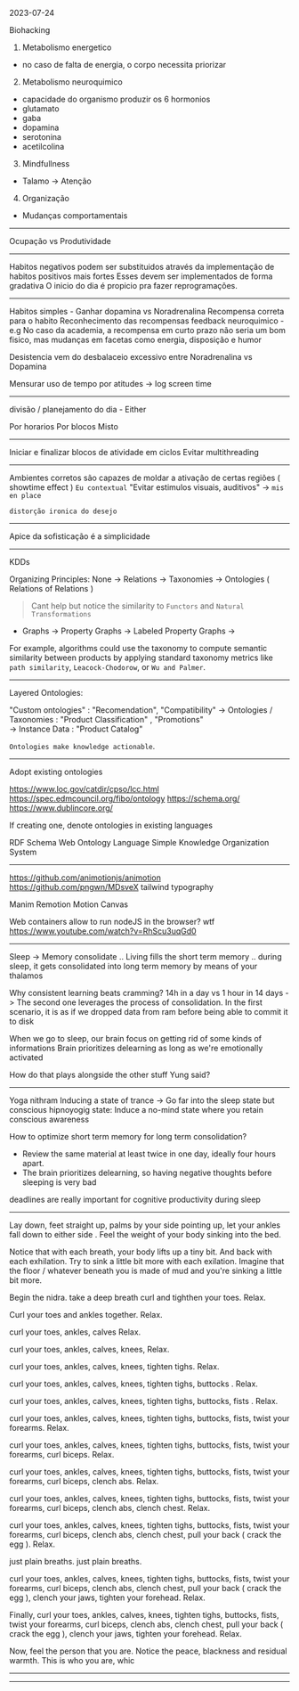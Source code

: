2023-07-24

Biohacking

1. Metabolismo energetico

- no caso de falta de energia, o corpo necessita priorizar

2. Metabolismo neuroquimico

- capacidade do organismo produzir os 6 hormonios
- glutamato
- gaba
- dopamina
- serotonina
- acetilcolina

3. Mindfullness

- Talamo -> Atenção

4. Organização

- Mudanças comportamentais

___

Ocupação vs Produtividade

___

Habitos negativos podem ser substituidos através da implementação de habitos positivos mais fortes
Esses devem ser implementados de forma gradativa
O inicio do dia é propicio pra fazer reprogramações.

___

Habitos simples -
Ganhar dopamina vs Noradrenalina Recompensa correta para o habito
Reconhecimento das recompensas feedback neuroquimico -
e.g No caso da academia, a recompensa em curto prazo não seria um bom fisico, mas mudanças em
facetas como energia, disposição e humor

Desistencia vem do desbalaceio excessivo entre Noradrenalina vs Dopamina

Mensurar uso de tempo por atitudes -> log screen time

___

divisão / planejamento do dia - Either

Por horarios
Por blocos
Misto

___

Iniciar e finalizar blocos de atividade em ciclos
Evitar multithreading

___

Ambientes corretos são capazes de moldar a ativação de certas regiões
( showtime effect )
`Eu contextual`
"Evitar estimulos visuais, auditivos" -> `mis en place`

`distorção ironica do desejo`

___

Apice da sofisticação é a simplicidade

___

KDDs

Organizing Principles:
None -> Relations -> Taxonomies -> Ontologies ( Relations of Relations )

> Cant help but notice the similarity to `Functors` and `Natural Transformations`

- Graphs -> Property Graphs -> Labeled Property Graphs ->

For example, algorithms could use the taxonomy
to compute semantic similarity between products by applying standard taxonomy
metrics like `path similarity`, `Leacock-Chodorow`, or `Wu and Palmer`.

___

Layered Ontologies:

"Custom ontologies" : "Recomendation", "Compatibility"
\-> Ontologies / Taxonomies :  "Product Classification" , "Promotions"\
\-> Instance Data : "Product Catalog"

`Ontologies make knowledge actionable`.

___

Adopt existing ontologies

<https://www.loc.gov/catdir/cpso/lcc.html>
<https://spec.edmcouncil.org/fibo/ontology>
<https://schema.org/>
<https://www.dublincore.org/>

If creating one, denote ontologies in existing languages

RDF Schema
Web Ontology Language
Simple Knowledge Organization System

___

<https://github.com/animotionjs/animotion>
<https://github.com/pngwn/MDsveX>
tailwind typography

Manim
Remotion
Motion Canvas

Web containers allow to run nodeJS in the browser? wtf
<https://www.youtube.com/watch?v=RhScu3uqGd0>

___

Sleep
\-> Memory consolidate
.. Living fills the short term memory
.. during sleep, it gets consolidated into long term memory
by means of your thalamos

Why consistent learning beats cramming?
14h in a day vs 1 hour in 14 days
\-> The second one leverages the process of consolidation.
In the first scenario, it is as if we dropped data from ram before being able
to commit it to disk

When we go to sleep, our brain focus on getting rid of some kinds of informations
Brain prioritizes delearning as long as we're emotionally activated

How do that plays alongside the other stuff Yung said?

___

Yoga nithram
Inducing a state of trance
\-> Go far into the sleep state but conscious
hipnoyogig state: Induce a no-mind state where you retain conscious awareness

How to optimize short term memory for long term consolidation?

- Review the same material at least twice in one day, ideally four hours apart.
- The brain prioritizes delearning, so having negative thoughts before sleeping
  is very bad

deadlines are really important for cognitive productivity during sleep

___

Lay down, feet straight up, palms by your side pointing up, let your ankles
fall down to either side .
Feel the weight of your body sinking into the bed.

Notice that with each breath, your body lifts up a tiny bit. And back with each
exhilation. Try to sink a little bit more with each exilation. Imagine that the
floor / whatever beneath you is made of mud and you're sinking a little bit
more.

Begin the nidra.
take a deep breath curl and tighthen your toes. Relax.

Curl your toes and ankles together. Relax.

curl your toes, ankles, calves Relax.

curl your toes, ankles, calves, knees, Relax.

curl your toes, ankles, calves, knees, tighten tighs. Relax.

curl your toes, ankles, calves, knees, tighten tighs, buttocks . Relax.

curl your toes, ankles, calves, knees, tighten tighs, buttocks, fists . Relax.

curl your toes, ankles, calves, knees, tighten tighs, buttocks, fists, twist
your forearms. Relax.

curl your toes, ankles, calves, knees, tighten tighs, buttocks, fists, twist
your forearms, curl biceps. Relax.

curl your toes, ankles, calves, knees, tighten tighs, buttocks, fists, twist
your forearms, curl biceps, clench abs. Relax.

curl your toes, ankles, calves, knees, tighten tighs, buttocks, fists, twist
your forearms, curl biceps, clench abs, clench chest. Relax.

curl your toes, ankles, calves, knees, tighten tighs, buttocks, fists, twist
your forearms, curl biceps, clench abs, clench chest, pull your back ( crack
the egg ). Relax.

just plain breaths.
just plain breaths.

curl your toes, ankles, calves, knees, tighten tighs, buttocks, fists, twist your forearms, curl biceps, clench abs, clench chest, pull your back ( crack the egg ), clench your jaws, tighten your forehead. Relax.

Finally,
curl your toes, ankles, calves, knees, tighten tighs, buttocks, fists, twist
your forearms, curl biceps, clench abs, clench chest, pull your back ( crack
the egg ), clench your jaws, tighten your forehead. Relax.

Now, feel the person that you are.
Notice the peace, blackness and residual warmth.
This is who you are, whic

___

___
